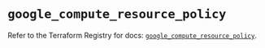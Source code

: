 # `google_compute_resource_policy`

Refer to the Terraform Registry for docs: [`google_compute_resource_policy`](https://registry.terraform.io/providers/hashicorp/google/6.50.0/docs/resources/compute_resource_policy).
